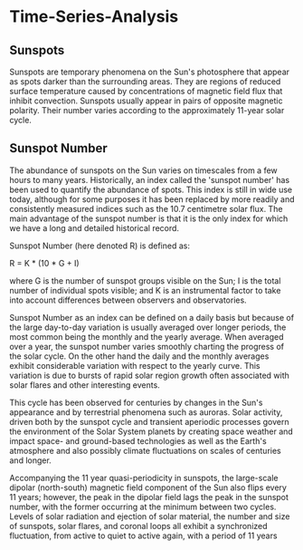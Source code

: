 # Time-Series-Analysis

## Sunspots

Sunspots are temporary phenomena on the Sun's photosphere that appear as spots darker than the surrounding areas. They are regions of reduced surface temperature caused by concentrations of magnetic field flux that inhibit convection. Sunspots usually appear in pairs of opposite magnetic polarity. Their number varies according to the approximately 11-year solar cycle.

## Sunspot Number


The abundance of sunspots on the Sun varies on timescales from a few hours to many years. Historically, an index called the 'sunspot number' has been used to quantify the abundance of spots. This index is still in wide use today, although for some purposes it has been replaced by more readily and consistently measured indices such as the 10.7 centimetre solar flux. The main advantage of the sunspot number is that it is the only index for which we have a long and detailed historical record.

Sunspot Number (here denoted R) is defined as:

R = K * (10 * G + I)

where G is the number of sunspot groups visible on the Sun; I is the total number of individual spots visible; and K is an instrumental factor to take into account differences between observers and observatories.

Sunspot Number as an index can be defined on a daily basis but because of the large day-to-day variation is usually averaged over longer periods, the most common being the monthly and the yearly average. When averaged over a year, the sunspot number varies smoothly charting the progress of the solar cycle. On the other hand the daily and the monthly averages exhibit considerable variation with respect to the yearly curve. This variation is due to bursts of rapid solar region growth often associated with solar flares and other interesting events.

This cycle has been observed for centuries by changes in the Sun's appearance and by terrestrial phenomena such as auroras. Solar activity, driven both by the sunspot cycle and transient aperiodic processes govern the environment of the Solar System planets by creating space weather and impact space- and ground-based technologies as well as the Earth's atmosphere and also possibly climate fluctuations on scales of centuries and longer.

Accompanying the 11 year quasi-periodicity in sunspots, the large-scale dipolar (north-south) magnetic field component of the Sun also flips every 11 years; however, the peak in the dipolar field lags the peak in the sunspot number, with the former occurring at the minimum between two cycles. Levels of solar radiation and ejection of solar material, the number and size of sunspots, solar flares, and coronal loops all exhibit a synchronized fluctuation, from active to quiet to active again, with a period of 11 years


